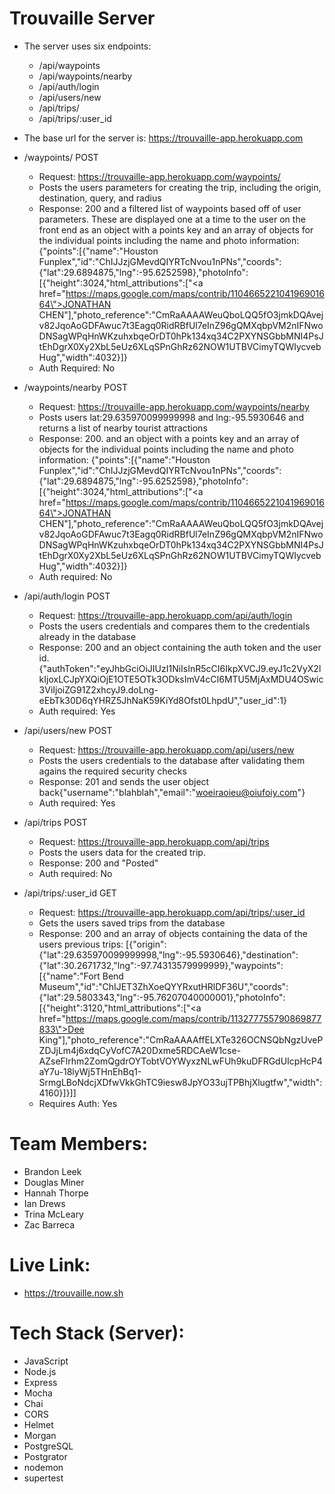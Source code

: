 # Trouvaille Server

- The server uses six endpoints:

  - /api/waypoints
  - /api/waypoints/nearby
  - /api/auth/login
  - /api/users/new
  - /api/trips/
  - /api/trips/:user_id

- The base url for the server is: https://trouvaille-app.herokuapp.com

- /waypoints/ POST

  - Request: https://trouvaille-app.herokuapp.com/waypoints/
  - Posts the users parameters for creating the trip, including the origin, destination, query, and radius
  - Response: 200 and a filtered list of waypoints based off of user parameters. These are displayed one at a time to the user on the front end as an object with a points key and an array of objects for the individual points including the name and photo information: {"points":[{"name":"Houston Funplex","id":"ChIJJzjGMevdQIYRTcNvou1nPNs","coords":{"lat":29.6894875,"lng":-95.6252598},"photoInfo":[{"height":3024,"html_attributions":["<a href=\"https://maps.google.com/maps/contrib/110466522104196901664\">JONATHAN CHEN</a>"],"photo_reference":"CmRaAAAAWeuQboLQQ5fO3jmkDQAvejv82JqoAoGDFAwuc7t3Eagq0RidRBfUl7eInZ96gQMXqbpVM2nIFNwoDNSagWPqHnWKzuhxbqeOrDT0hPk134xq34C2PXYNSGbbMNI4PsJtEhDgrX0Xy2XbL5eUz6XLqSPnGhRz62NOW1UTBVCimyTQWIycvebHug","width":4032}]}
  - Auth Required: No

- /waypoints/nearby POST

  - Request: https://trouvaille-app.herokuapp.com/waypoints/nearby
  - Posts users lat:29.635970099999998 and lng:-95.5930646 and returns a list of nearby tourist attractions
  - Response: 200. and an object with a points key and an array of objects for the individual points including the name and photo information: {"points":[{"name":"Houston Funplex","id":"ChIJJzjGMevdQIYRTcNvou1nPNs","coords":{"lat":29.6894875,"lng":-95.6252598},"photoInfo":[{"height":3024,"html_attributions":["<a href=\"https://maps.google.com/maps/contrib/110466522104196901664\">JONATHAN CHEN</a>"],"photo_reference":"CmRaAAAAWeuQboLQQ5fO3jmkDQAvejv82JqoAoGDFAwuc7t3Eagq0RidRBfUl7eInZ96gQMXqbpVM2nIFNwoDNSagWPqHnWKzuhxbqeOrDT0hPk134xq34C2PXYNSGbbMNI4PsJtEhDgrX0Xy2XbL5eUz6XLqSPnGhRz62NOW1UTBVCimyTQWIycvebHug","width":4032}]}
  - Auth required: No

- /api/auth/login POST

  - Request: https://trouvaille-app.herokuapp.com/api/auth/login
  - Posts the users credentials and compares them to the credentials already in the database
  - Response: 200 and an object containing the auth token and the user id.{"authToken":"eyJhbGciOiJIUzI1NiIsInR5cCI6IkpXVCJ9.eyJ1c2VyX2lkIjoxLCJpYXQiOjE1OTE5OTk3ODksImV4cCI6MTU5MjAxMDU4OSwic3ViIjoiZG91Z2xhcyJ9.doLng-eEbTk30D6qYHRZ5JhNaK59KiYd8Ofst0LhpdU","user_id":1}
  - Auth required: Yes

- /api/users/new POST

  - Request: https://trouvaille-app.herokuapp.com/api/users/new
  - Posts the users credentials to the database after validating them agains the required security checks
  - Response: 201 and sends the user object back{"username":"blahblah","email":"woeiraoieu@oiufoiy.com"}
  - Auth required: Yes

- /api/trips POST

  - Request: https://trouvaille-app.herokuapp.com/api/trips
  - Posts the users data for the created trip.
  - Response: 200 and "Posted"
  - Auth required: No

- /api/trips/:user_id GET
  - Request: https://trouvaille-app.herokuapp.com/api/trips/:user_id
  - Gets the users saved trips from the database
  - Response: 200 and an array of objects containing the data of the users previous trips: [{"origin":{"lat":29.635970099999998,"lng":-95.5930646},"destination":{"lat":30.2671732,"lng":-97.74313579999999},"waypoints":[{"name":"Fort Bend Museum","id":"ChIJET3ZhXoeQYYRxutHRlDF36U","coords":{"lat":29.5803343,"lng":-95.76207040000001},"photoInfo":[{"height":3120,"html_attributions":["<a href=\"https://maps.google.com/maps/contrib/113277755790869877833\">Dee King</a>"],"photo_reference":"CmRaAAAAffELXTe326OCNSQbNgzUvePZDJjLm4j6xdqCyVofC7A20Dxme5RDCAeW1cse-AZseFlrhm2ZomQgdrOYTobtVOYWyxzNLwFUh9kuDFRGdUIcpHcP4aY7u-18lyWj5THnEhBq1-SrmgLBoNdcjXDfwVkkGhTC9iesw8JpYO33ujTPBhjXlugtfw","width":4160}]}]]
  - Requires Auth: Yes

# Team Members:

- Brandon Leek
- Douglas Miner
- Hannah Thorpe
- Ian Drews
- Trina McLeary
- Zac Barreca

# Live Link:

- https://trouvaille.now.sh

# Tech Stack (Server):

- JavaScript
- Node.js
- Express
- Mocha
- Chai
- CORS
- Helmet
- Morgan
- PostgreSQL
- Postgrator
- nodemon
- supertest
